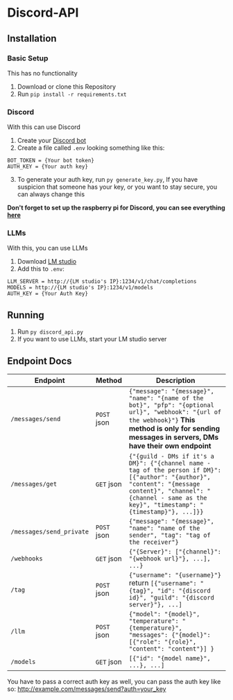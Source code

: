 # Discord-API
## Installation

### Basic Setup
This has no functionality

1. Download or clone this Repository
2. Run `pip install -r requirements.txt`

### Discord
With this can use Discord

1. Create your [Discord bot](https://discord.com/developers/)
2. Create a file called `.env` looking something like this:
```
BOT_TOKEN = {Your bot token}
AUTH_KEY = {Your auth key}
```
3. To generate your auth key, run `py generate_key.py`, If you have suspicion that someone has your key, or you want to stay secure, you can always change this

**Don't forget to set up the raspberry pi for Discord, you can see everything [here](https://github.com/FAV-SmartGlasses/SmartGlasses/tree/main?tab=readme-ov-file#how-to-set-up-the-discord-client)**

### LLMs
With this, you can use LLMs

1. Download [LM studio](https://lmstudio.ai)
2. Add this to `.env`:
```
LLM_SERVER = http://{LM studio's IP}:1234/v1/chat/completions
MODELS = http://{LM studio's IP}:1234/v1/models
AUTH_KEY = {Your Auth Key}
```

## Running
1. Run `py discord_api.py`
2. If you want to use LLMs, start your LM studio server

## Endpoint Docs
| Endpoint                 | Method      | Description                                                                                                                                                                                                         |
|--------------------------|-------------|---------------------------------------------------------------------------------------------------------------------------------------------------------------------------------------------------------------------|
| `/messages/send`         | `POST` json | `{"message": "{message}", "name": "{name of the bot}", "pfp": "{optional url}", "webhook": "{url of the webhook}"}` **This method is only for sending messages in servers, DMs have their own endpoint**            |
| `/messages/get`          | `GET` json  | `{"{guild - DMs if it's a DM}": {"{channel name - tag of the person if DM}": [{"author": "{author}", "content": "{message content}", "channel": "{channel - same as the key}", "timestamp": "{timestamp}"}, ...]}}` |
| `/messages/send_private` | `POST` json | `{"message": "{message}", "name": "name of the sender", "tag": "tag of the receiver"}`                                                                                                                              |
| `/webhooks`              | `GET` json  | `{"{Server}": ["{channel}": "{webhook url}"}, ...], ...}`                                                                                                                                                           |
| `/tag`                   | `POST` json | `{"username": "{username}"}` return `[{"username": "{tag}", "id": "{discord id}", "guild": "{discord server}"}, ...]`                                                                                               |
| `/llm`                   | `POST` json | `{"model": "{model}", "temperature": "{temperature}", "messages": {"{model}": [{"role": "{role}", "content": "content"}] }`                                                                                         |
| `/models`                | `GET` json  | `[{"id": "{model name}", ...}, ...]`                                                                                                                                                                                |

You have to pass a correct auth key as well, you can pass the auth key like so: http://example.com/messages/send?auth=your_key